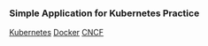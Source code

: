 ### Simple Application for Kubernetes Practice
[Kubernetes](https://kubernetes.io/)
[Docker](https://www.docker.com/)
[CNCF](https://www.cncf.io/)
